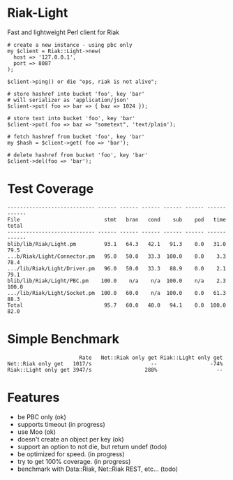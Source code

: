 Riak-Light
==========

Fast and lightweight Perl client for Riak

    # create a new instance - using pbc only
    my $client = Riak::Light->new(
      host => '127.0.0.1',
      port => 8087
    );
    
    $client->ping() or die "ops, riak is not alive";

    # store hashref into bucket 'foo', key 'bar'
    # will serializer as 'application/json'
    $client->put( foo => bar => { baz => 1024 });
    
    # store text into bucket 'foo', key 'bar'
    $client->put( foo => baz => "sometext", 'text/plain');

    # fetch hashref from bucket 'foo', key 'bar'
    my $hash = $client->get( foo => 'bar');

    # delete hashref from bucket 'foo', key 'bar'
    $client->del(foo => 'bar');

Test Coverage
=============

    ---------------------------- ------ ------ ------ ------ ------ ------ ------
    File                           stmt   bran   cond    sub    pod   time  total
    ---------------------------- ------ ------ ------ ------ ------ ------ ------
    blib/lib/Riak/Light.pm         93.1   64.3   42.1   91.3    0.0   31.0   79.5
    ...b/Riak/Light/Connector.pm   95.0   50.0   33.3  100.0    0.0    3.3   78.4
    .../lib/Riak/Light/Driver.pm   96.0   50.0   33.3   88.9    0.0    2.1   79.1
    blib/lib/Riak/Light/PBC.pm    100.0    n/a    n/a  100.0    n/a    2.3  100.0
    .../lib/Riak/Light/Socket.pm  100.0   60.0    n/a  100.0    0.0   61.3   88.3
    Total                          95.7   60.0   40.0   94.1    0.0  100.0   82.0
    
Simple Benchmark
================

                           Rate   Net::Riak only get Riak::Light only get
    Net::Riak only get   1017/s                   --                 -74%
    Riak::Light only get 3947/s                 288%                   --
  
Features
========

* be PBC only (ok)
* supports timeout (in progress)
* use Moo (ok)
* doesn't create an object per key (ok)
* support an option to not die, but return undef (todo)
* be optimized for speed. (in progress)
* try to get 100% coverage. (in progress)
* benchmark with Data::Riak, Net::Riak REST, etc... (todo)
 